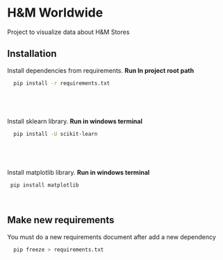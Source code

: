 # H&M Worldwide

Project to visualize data about H&M Stores


## Installation

Install dependencies from requirements. **Run In project root path**

```bash
  pip install -r requirements.txt
```
&nbsp;
------------
Install sklearn library. **Run in windows terminal**

```bash
  pip install -U scikit-learn
```
&nbsp;
------------
Install matplotlib library. **Run in windows terminal**

```bash
 pip install matplotlib

```

&nbsp;
    
## Make new requirements
You must do a new requirements document after add a new dependency

```bash
  pip freeze > requirements.txt

```

